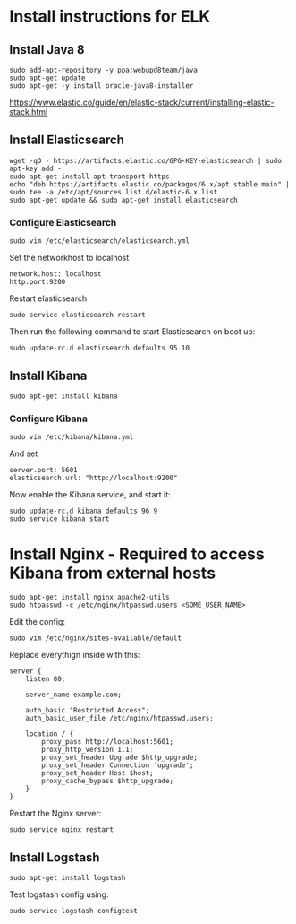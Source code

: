 # Install instructions for ELK

## Install Java 8
```
sudo add-apt-repository -y ppa:webupd8team/java
sudo apt-get update
sudo apt-get -y install oracle-java8-installer
```
https://www.elastic.co/guide/en/elastic-stack/current/installing-elastic-stack.html


## Install Elasticsearch
```
wget -qO - https://artifacts.elastic.co/GPG-KEY-elasticsearch | sudo apt-key add -
sudo apt-get install apt-transport-https
echo "deb https://artifacts.elastic.co/packages/6.x/apt stable main" | sudo tee -a /etc/apt/sources.list.d/elastic-6.x.list
sudo apt-get update && sudo apt-get install elasticsearch
```

### Configure Elasticsearch
```
sudo vim /etc/elasticsearch/elasticsearch.yml
```
Set the networkhost to localhost
```
network.host: localhost
http.port:9200
```
Restart elasticsearch
```
sudo service elasticsearch restart
```
Then run the following command to start Elasticsearch on boot up:
```
sudo update-rc.d elasticsearch defaults 95 10
```

## Install Kibana
```
sudo apt-get install kibana
```
### Configure Kibana
```
sudo vim /etc/kibana/kibana.yml
```
And set
```
server.port: 5601
elasticsearch.url: "http://localhost:9200"
```
Now enable the Kibana service, and start it:
```
sudo update-rc.d kibana defaults 96 9
sudo service kibana start
```

# Install Nginx - Required to access Kibana from external hosts
```
sudo apt-get install nginx apache2-utils
sudo htpasswd -c /etc/nginx/htpasswd.users <SOME_USER_NAME>
```
Edit the config:
```
sudo vim /etc/nginx/sites-available/default
```
Replace everythign inside with this:
```
server {
	listen 80;

	server_name example.com;

	auth_basic "Restricted Access";
	auth_basic_user_file /etc/nginx/htpasswd.users;

	location / {
		proxy_pass http://localhost:5601;
		proxy_http_version 1.1;
		proxy_set_header Upgrade $http_upgrade;
		proxy_set_header Connection 'upgrade';
		proxy_set_header Host $host;
		proxy_cache_bypass $http_upgrade;        
	}
}
```
Restart the Nginx server:
```
sudo service nginx restart
```

## Install Logstash
```
sudo apt-get install logstash
```
Test logstash config using:
```
sudo service logstash configtest
```
